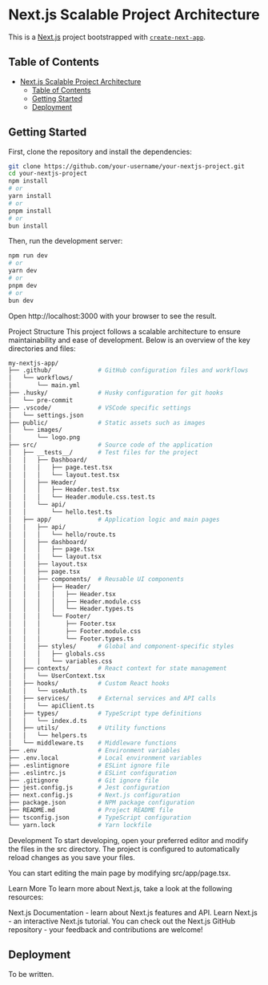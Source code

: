 # Next.js Scalable Project Architecture

This is a [Next.js](https://nextjs.org/) project bootstrapped with [`create-next-app`](https://github.com/vercel/next.js/tree/canary/packages/create-next-app).

## Table of Contents

- [Next.js Scalable Project Architecture](#nextjs-scalable-project-architecture)
  - [Table of Contents](#table-of-contents)
  - [Getting Started](#getting-started)
  - [Deployment](#deployment)

## Getting Started

First, clone the repository and install the dependencies:

```bash
git clone https://github.com/your-username/your-nextjs-project.git
cd your-nextjs-project
npm install
# or
yarn install
# or
pnpm install
# or
bun install
```

Then, run the development server:

```bash
npm run dev
# or
yarn dev
# or
pnpm dev
# or
bun dev
```

Open http://localhost:3000 with your browser to see the result.

Project Structure
This project follows a scalable architecture to ensure maintainability and ease of development. Below is an overview of the key directories and files:

```bash
my-nextjs-app/
├── .github/             # GitHub configuration files and workflows
│   └── workflows/
│       └── main.yml
├── .husky/              # Husky configuration for git hooks
│   └── pre-commit
├── .vscode/             # VSCode specific settings
│   └── settings.json
├── public/              # Static assets such as images
│   └── images/
│       └── logo.png
├── src/                 # Source code of the application
│   ├── __tests__/       # Test files for the project
│   │   ├── Dashboard/
│   │   │   ├── page.test.tsx
│   │   │   └── layout.test.tsx
│   │   ├── Header/
│   │   │   ├── Header.test.tsx
│   │   │   └── Header.module.css.test.ts
│   │   └── api/
│   │       └── hello.test.ts
│   ├── app/             # Application logic and main pages
│   │   ├── api/
│   │   │   └── hello/route.ts
│   │   ├── dashboard/
│   │   │   ├── page.tsx
│   │   │   └── layout.tsx
│   │   ├── layout.tsx
│   │   ├── page.tsx
│   │   ├── components/  # Reusable UI components
│   │   │   ├── Header/
│   │   │   │   ├── Header.tsx
│   │   │   │   ├── Header.module.css
│   │   │   │   └── Header.types.ts
│   │   │   └── Footer/
│   │   │       ├── Footer.tsx
│   │   │       ├── Footer.module.css
│   │   │       └── Footer.types.ts
│   │   ├── styles/      # Global and component-specific styles
│   │   │   ├── globals.css
│   │   │   └── variables.css
│   ├── contexts/        # React context for state management
│   │   └── UserContext.tsx
│   ├── hooks/           # Custom React hooks
│   │   └── useAuth.ts
│   ├── services/        # External services and API calls
│   │   └── apiClient.ts
│   ├── types/           # TypeScript type definitions
│   │   └── index.d.ts
│   ├── utils/           # Utility functions
│   │   └── helpers.ts
│   └── middleware.ts    # Middleware functions
├── .env                 # Environment variables
├── .env.local           # Local environment variables
├── .eslintignore        # ESLint ignore file
├── .eslintrc.js         # ESLint configuration
├── .gitignore           # Git ignore file
├── jest.config.js       # Jest configuration
├── next.config.js       # Next.js configuration
├── package.json         # NPM package configuration
├── README.md            # Project README file
├── tsconfig.json        # TypeScript configuration
└── yarn.lock            # Yarn lockfile
```

Development
To start developing, open your preferred editor and modify the files in the src directory. The project is configured to automatically reload changes as you save your files.

You can start editing the main page by modifying src/app/page.tsx.

Learn More
To learn more about Next.js, take a look at the following resources:

Next.js Documentation - learn about Next.js features and API.
Learn Next.js - an interactive Next.js tutorial.
You can check out the Next.js GitHub repository - your feedback and contributions are welcome!

## Deployment

To be written.
